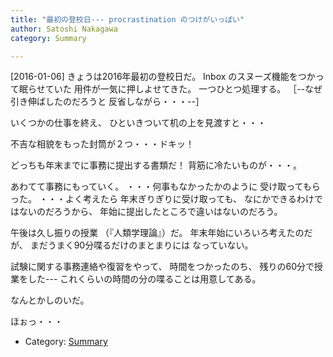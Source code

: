 ```yaml
---
title: "最初の登校日--- procrastination のつけがいっぱい"
author: Satoshi Nakagawa
category: Summary

---
```


[2016-01-06]  きょうは2016年最初の登校日だ。
Inbox のスヌーズ機能をつかって眠らせていた
用件が一気に押しよせてきた。
一つひとつ処理する。
［--なぜ引き伸ばしたのだろうと
反省しながら・・・--］

 いくつかの仕事を終え、
ひといきついて机の上を見渡すと・・・

 不吉な相貌をもった封筒が２つ・・・ドキッ！

 どっちも年末までに事務に提出する書類だ！
背筋に冷たいものが・・・。

 あわてて事務にもっていく。
・・・何事もなかったかのように
受け取ってもらった。
・・・よく考えたら
年末ぎりぎりに受け取っても、
なにかできるわけではないのだろうから、
年始に提出したところで違いはないのだろう。

<!--more-->

 午後は久し振りの授業
（『人類学理論』）だ。
年末年始にいろいろ考えたのだが、
まだうまく90分喋るだけのまとまりには
なっていない。

 試験に関する事務連絡や復習をやって、
時間をつかったのち、
残りの60分で授業をした---
これくらいの時間の分の喋ることは用意してある。

 なんとかしのいだ。

 ほぉっ・・・

- Category: [Summary](categories.html#Summary)

